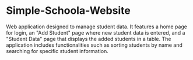 # Simple-Schoola-Website
Web application designed to manage student data. It features a home page for login, an "Add Student" page where new student data is entered, and a "Student Data" page that displays the added students in a table. The application includes functionalities such as sorting students by name and searching for specific student information.
